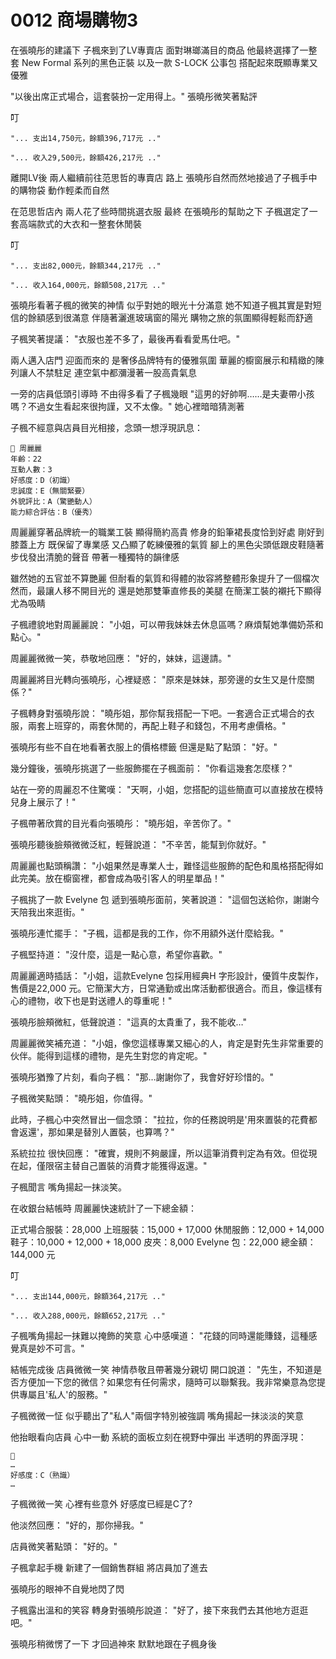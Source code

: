 # 0012 商場購物3

在張曉彤的建議下
子楓來到了LV專賣店
面對琳瑯滿目的商品
他最終選擇了一整套 New Formal 系列的黑色正裝
以及一款 S-LOCK 公事包
搭配起來既顯專業又優雅

"以後出席正式場合，這套裝扮一定用得上。"
張曉彤微笑著點評

叮

`"... 支出14,750元，餘額396,717元 .."`

`"... 收入29,500元，餘額426,217元 .."`

離開LV後
兩人繼續前往范思哲的專賣店
路上
張曉彤自然而然地接過了子楓手中的購物袋
動作輕柔而自然

在范思哲店內
兩人花了些時間挑選衣服
最終
在張曉彤的幫助之下
子楓選定了一套高端款式的大衣和一整套休閒裝

叮

`"... 支出82,000元，餘額344,217元 .."`

`"... 收入164,000元，餘額508,217元 .."`

張曉彤看著子楓的微笑的神情
似乎對她的眼光十分滿意
她不知道子楓其實是對短信的餘額感到很滿意
伴隨著灑進玻璃窗的陽光
購物之旅的氛圍顯得輕鬆而舒適

子楓笑著提議：
"衣服也差不多了，最後再看看愛馬仕吧。"

兩人邁入店門
迎面而來的
是奢侈品牌特有的優雅氛圍
華麗的櫥窗展示和精緻的陳列讓人不禁駐足
連空氣中都瀰漫著一股高貴氣息

一旁的店員低頭引導時
不由得多看了子楓幾眼
"這男的好帥啊……是夫妻帶小孩嗎？不過女生看起來很拘謹，又不太像。"
她心裡暗暗猜測著

子楓不經意與店員目光相接，念頭一想浮現訊息：

```
📰 周麗麗
年齡：22
互動人數：3
好感度：D（初識）
忠誠度：E（無關緊要）
外貌評比：A（驚艷動人）
能力綜合評估：B（優秀）
```

周麗麗穿著品牌統一的職業工裝
顯得簡約高貴
修身的鉛筆裙長度恰到好處
剛好到膝蓋上方
既保留了專業感
又凸顯了乾練優雅的氣質
腳上的黑色尖頭低跟皮鞋隨著步伐發出清脆的聲音
帶著一種獨特的韻律感

雖然她的五官並不算艷麗
但耐看的氣質和得體的妝容將整體形象提升了一個檔次
然而，最讓人移不開目光的
還是她那雙筆直修長的美腿
在簡潔工裝的襯托下顯得尤為吸睛

子楓禮貌地對周麗麗說：
"小姐，可以帶我妹妹去休息區嗎？麻煩幫她準備奶茶和點心。"

周麗麗微微一笑，恭敬地回應：
"好的，妹妹，這邊請。"

周麗麗將目光轉向張曉彤，心裡疑惑：
"原來是妹妹，那旁邊的女生又是什麼關係？"

子楓轉身對張曉彤說：
"曉彤姐，那你幫我搭配一下吧。一套適合正式場合的衣服，兩套上班穿的，兩套休閒的，再配上鞋子和錢包，不用考慮價格。"

張曉彤有些不自在地看著衣服上的價格標籤
但還是點了點頭：
"好。"

幾分鐘後，張曉彤挑選了一些服飾擺在子楓面前：
"你看這幾套怎麼樣？"

站在一旁的周麗忍不住驚嘆：
"天啊，小姐，您搭配的這些簡直可以直接放在模特兒身上展示了！"

子楓帶著欣賞的目光看向張曉彤：
"曉彤姐，辛苦你了。"

張曉彤聽後臉頰微微泛紅，輕聲說道：
"不辛苦，能幫到你就好。"

周麗麗也點頭稱讚：
"小姐果然是專業人士，難怪這些服飾的配色和風格搭配得如此完美。放在櫥窗裡，都會成為吸引客人的明星單品！"

子楓挑了一款 Evelyne 包 遞到張曉彤面前，笑著說道：
"這個包送給你，謝謝今天陪我出來逛街。"

張曉彤連忙擺手：
"子楓，這都是我的工作，你不用額外送什麼給我。"

子楓堅持道：
"沒什麼，這是一點心意，希望你喜歡。"

周麗麗適時插話：
"小姐，這款Evelyne 包採用經典H 字形設計，優質牛皮製作，售價是22,000 元。它簡潔大方，日常通勤或出席活動都很適合。而且，像這樣有心的禮物，收下也是對送禮人的尊重呢！"

張曉彤臉頰微紅，低聲說道：
"這真的太貴重了，我不能收…"

周麗麗微笑補充道：
"小姐，像您這樣專業又細心的人，肯定是對先生非常重要的伙伴。能得到這樣的禮物，是先生對您的肯定呢。"

張曉彤猶豫了片刻，看向子楓：
"那…謝謝你了，我會好好珍惜的。"

子楓微笑點頭：
"曉彤姐，你值得。"

此時，子楓心中突然冒出一個念頭：
"拉拉，你的任務說明是'用來置裝的花費都會返還'，那如果是替別人置裝，也算嗎？"

系統拉拉 很快回應：
"確實，規則不夠嚴謹，所以這筆消費判定為有效。但從現在起，僅限宿主替自己置裝的消費才能獲得返還。"

子楓聞言
嘴角揚起一抹淡笑。

在收銀台結帳時
周麗麗快速統計了一下總金額：

正式場合服裝：28,000
上班服裝：15,000 + 17,000
休閒服飾：12,000 + 14,000
鞋子：10,000 + 12,000 + 18,000
皮夾：8,000
Evelyne 包：22,000
總金額：144,000 元

叮

`"... 支出144,000元，餘額364,217元 .."`

`"... 收入288,000元，餘額652,217元 .."`

子楓嘴角揚起一抹難以掩飾的笑意
心中感嘆道：
"花錢的同時還能賺錢，這種感覺真是妙不可言。"

結帳完成後
店員微微一笑
神情恭敬且帶著幾分親切
開口說道：
"先生，不知道是否方便加一下您的微信？如果您有任何需求，隨時可以聯繫我。我非常樂意為您提供專屬且'私人'的服務。"

子楓微微一怔
似乎聽出了"私人"兩個字特別被強調
嘴角揚起一抹淡淡的笑意

他抬眼看向店員
心中一動
系統的面板立刻在視野中彈出
半透明的界面浮現：

```
📰
…
好感度：C（熟識）
…
```

子楓微微一笑
心裡有些意外
好感度已經是C了?

他淡然回應：
"好的，那你掃我。"

店員微笑著點頭：
"好的。"

子楓拿起手機
新建了一個銷售群組
將店員加了進去

張曉彤的眼神不自覺地閃了閃

子楓露出溫和的笑容
轉身對張曉彤說道：
"好了，接下來我們去其他地方逛逛吧。"

張曉彤稍微愣了一下
才回過神來
默默地跟在子楓身後